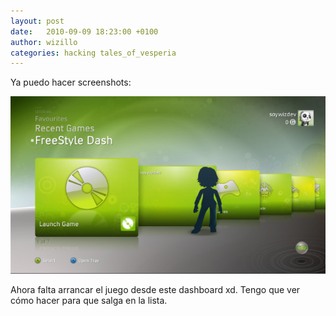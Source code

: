 ```yaml
---
layout: post
date:   2010-09-09 18:23:00 +0100
author: wizillo
categories: hacking tales_of_vesperia
---
```


Ya puedo hacer screenshots:

![](/img/2010/09/screenshot.20100909182036344-690x388.png)

Ahora falta arrancar el juego desde este dashboard xd. Tengo que ver cómo hacer para que salga en la lista.
